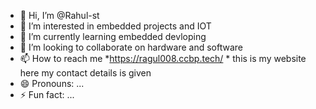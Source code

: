 - 👋 Hi, I’m @Rahul-st
- 👀 I’m interested in embedded projects and IOT
- 🌱 I’m currently learning embedded devloping 
- 💞️ I’m looking to collaborate on hardware and software
- 📫 How to reach me *https://ragul008.ccbp.tech/ *  this is my website here my contact details is given
- 😄 Pronouns: ...
- ⚡ Fun fact: ...

<!---
Rahul-st/Rahul-st is a ✨ special ✨ repository because its `README.md` (this file) appears on your GitHub profile.
You can click the Preview link to take a look at your changes.
--->
